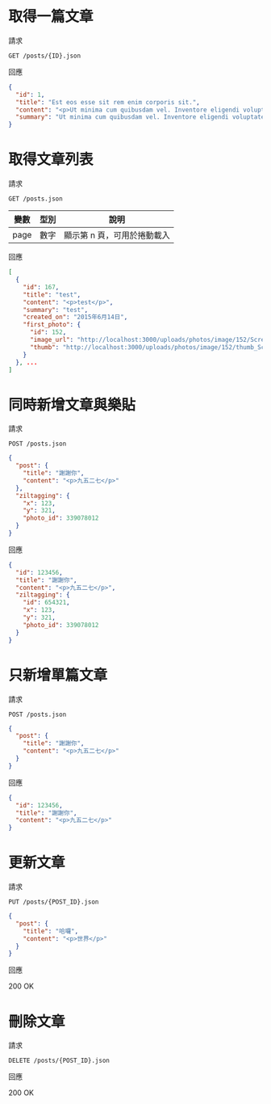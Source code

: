 # 取得一篇文章

請求

`GET /posts/{ID}.json`

回應

```json
{
  "id": 1,
  "title": "Est eos esse sit rem enim corporis sit.",
  "content": "<p>Ut minima cum quibusdam vel. Inventore eligendi voluptatem consequatur qui. Est ea sit voluptates dolores tenetur assumenda. Ut veniam qui voluptatum.</p><img src=\"http://placehold.it/100x100\"><p>Porro harum provident eveniet omnis sed. Provident dolorem qui quo eos odit. Deserunt voluptates nobis autem et molestiae sit. Vel quos nihil quo est voluptatem distinctio consequatur.</p><img src=\"http://placehold.it/100x100\"><p>Sit ut fuga aut sunt autem voluptatibus ullam. Vitae sunt voluptatem libero suscipit. Cum amet maiores ad qui. Exercitationem eaque error inventore labore voluptas.</p><img src=\"http://placehold.it/100x100\">",
  "summary": "Ut minima cum quibusdam vel. Inventore eligendi voluptatem consequatur qui. Est ea sit voluptates dolores tenetur assumenda. Ut veniam qui voluptatum.Porro harum provident eveniet omnis sed. Provident dolorem qui quo eos odit. Deserunt voluptates nobis autem et molestiae sit. Vel quos nihil quo es..."
}
```

# 取得文章列表

請求

`GET /posts.json`

變數 | 型別 | 說明
---  | ---  | ---
page | 數字 | 顯示第 n 頁，可用於捲動載入

回應

```json
[
  {
    "id": 167,
    "title": "test",
    "content": "<p>test</p>",
    "summary": "test",
    "created_on": "2015年6月14日",
    "first_photo": {
      "id": 152,
      "image_url": "http://localhost:3000/uploads/photos/image/152/Screenshot_2015-03-08_03.30.22.png",
      "thumb": "http://localhost:3000/uploads/photos/image/152/thumb_Screenshot_2015-03-08_03.30.22.png"
    }
  }, ...
]
```

# 同時新增文章與樂貼

請求

`POST /posts.json`

```json
{
  "post": {
    "title": "謝謝你",
    "content": "<p>九五二七</p>"
  },
  "ziltagging": {
    "x": 123,
    "y": 321,
    "photo_id": 339078012
  }
}
```

回應

```json
{
  "id": 123456,
  "title": "謝謝你",
  "content": "<p>九五二七</p>",
  "ziltagging": {
    "id": 654321,
    "x": 123,
    "y": 321,
    "photo_id": 339078012
  }
}
```

# 只新增單篇文章

請求

`POST /posts.json`

```json
{
  "post": {
    "title": "謝謝你",
    "content": "<p>九五二七</p>"
  }
}
```

回應

```json
{
  "id": 123456,
  "title": "謝謝你",
  "content": "<p>九五二七</p>"
}
```

# 更新文章

請求

`PUT /posts/{POST_ID}.json`

```json
{
  "post": {
    "title": "哈囉",
    "content": "<p>世界</p>"
  }
}
```

回應

200 OK

# 刪除文章

請求

`DELETE /posts/{POST_ID}.json`

回應

200 OK